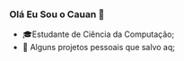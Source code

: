 
### Olá Eu Sou o Cauan 🦊

- 🎓Estudante de Ciência da Computação;
- 🌱 Alguns projetos pessoais que salvo aq;
